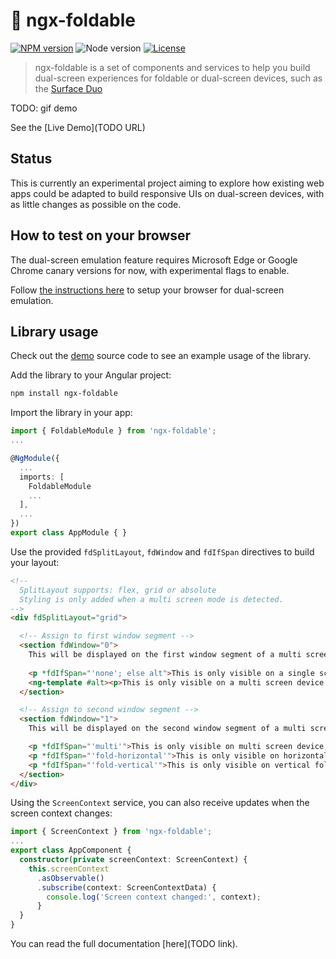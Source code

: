 # :book: ngx-foldable

[![NPM version](https://img.shields.io/npm/v/ngx-foldable.svg)](https://www.npmjs.com/package/ngx-foldable)
![Node version](https://img.shields.io/node/v/ngx-foldable.svg)
[![License](https://img.shields.io/badge/license-MIT-blue.svg)](LICENSE)

> ngx-foldable is a set of components and services to help you build dual-screen experiences for foldable or dual-screen devices, such as the [Surface Duo](https://docs.microsoft.com/dual-screen/web/?WT.mc_id=ngxfoldable-github-yolasors)

TODO: gif demo

See the [Live Demo](TODO URL)

## Status

This is currently an experimental project aiming to explore how existing web apps could be adapted to build responsive UIs on dual-screen devices, with as little changes as possible on the code.

## How to test on your browser

The dual-screen emulation feature requires Microsoft Edge or Google Chrome canary versions for now, with experimental flags to enable.

Follow [the instructions here](https://devblogs.microsoft.com/surface-duo/build-and-test-dual-screen-web-apps/?WT.mc_id=ngxfoldable-github-yolasors#build-and-test-on-the-desktop) to setup your browser for dual-screen emulation.

## Library usage

Check out the [demo](./projects/demo/src/app) source code to see an example usage of the library.

Add the library to your Angular project:

```sh
npm install ngx-foldable
```

Import the library in your app:

```ts
import { FoldableModule } from 'ngx-foldable';
...

@NgModule({
  ...
  imports: [
    FoldableModule
    ...
  ],
  ...
})
export class AppModule { }
```

Use the provided `fdSplitLayout`, `fdWindow` and `fdIfSpan` directives to build your layout:

```html
<!--
  SplitLayout supports: flex, grid or absolute
  Styling is only added when a multi screen mode is detected.
-->
<div fdSplitLayout="grid">

  <!-- Assign to first window segment -->
  <section fdWindow="0">
    This will be displayed on the first window segment of a multi screen or single screen device.
    
    <p *fdIfSpan="'none'; else alt">This is only visible on a single screen device.</p>
    <ng-template #alt><p>This is only visible on a multi screen device.</p></ng-template>
  </section>

  <!-- Assign to second window segment -->
  <section fdWindow="1">
    This will be displayed on the second window segment of a multi screen device.

    <p *fdIfSpan="'multi'">This is only visible on multi screen device, regardless of the orientation.</p>
    <p *fdIfSpan="'fold-horizontal'">This is only visible on horizontal fold spanning.</p>
    <p *fdIfSpan="'fold-vertical'">This is only visible on vertical fold spanning.</p>
  </section>
</div>
```

Using the `ScreenContext` service, you can also receive updates when the screen context changes:

```typescript
import { ScreenContext } from 'ngx-foldable';
...
export class AppComponent {
  constructor(private screenContext: ScreenContext) {
    this.screenContext
      .asObservable()
      .subscribe(context: ScreenContextData) {
        console.log('Screen context changed:', context);
      }
  }
}
```

You can read the full documentation [here](TODO link).
